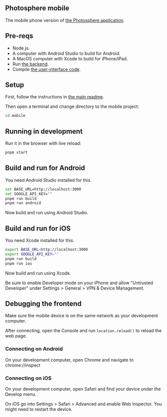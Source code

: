 ## Photosphere mobile

The mobile phone version of [the Photosphere application](https://rapidfullstackdevelopment.com/example-application).

## Pre-reqs

- Node.js.
- A computer with Android Studio to build for Android.
- A MacOS computer with Xcode to build for iPhone/iPad. 
- Run [the backend](../backend/README.md).
- Compile [the user-interface code](../packages/user-interface/README.md).

## Setup

First, follow the instructions in [the main readme](../README.md).

Then open a terminal and change directory to the mobile project:

```bash
cd mobile
```

## Running in development

Run it in the browser with live reload:

```bash
pnpm start
```

## Build and run for Android

You need Android Studio installed for this.

```bash 
set BASE_URL=http://localhost:3000
set GOOGLE_API_KEY=""
pnpm run build 
pnpm run android
```

Now build and run using Android Studio.

## Build and run for iOS

You need Xcode installed for this.

```bash 
export BASE_URL=http://localhost:3000
export GOOGLE_API_KEY=""
pnpm run build
pnpm run ios 
```

Now build and run using Xcode.

Be sure to enable Developer mode on your iPhone and allow "Untrusted Developer" under Settings > General > VPN & Device Management.

## Debugging the frontend

Make sure the mobile device is on the same network as your development computer.

After connecting, open the Console and run `location.reload()` to reload the web page.

### Connecting on Android

On your development computer, open Chrome and navigate to chrome://inspect 

### Connecting on iOS

On your development computer, open Safari and find your device under the Develop menu.

On iOS go into Settings > Safari > Advanced and enable Web Inspector. You might need to restart the device.
